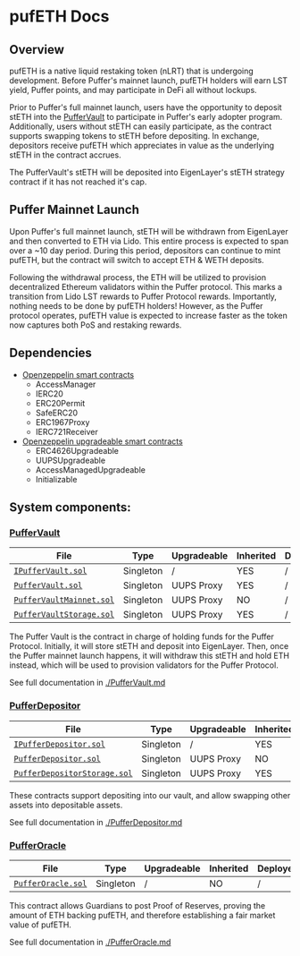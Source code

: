 # pufETH Docs

## Overview

pufETH is a native liquid restaking token (nLRT) that is undergoing development. Before Puffer's mainnet launch, pufETH holders will earn LST yield, Puffer points, and may participate in DeFi all without lockups. 

Prior to Puffer's full mainnet launch, users have the opportunity to deposit stETH into the [PufferVault](./PufferVault.md) to participate in Puffer's early adopter program. Additionally, users without stETH can easily participate, as the contract supports swapping tokens to stETH before depositing. In exchange, depositors receive pufETH which appreciates in value as the underlying stETH in the contract accrues. 

The PufferVault's stETH will be deposited into EigenLayer's stETH strategy contract if it has not reached it's cap.

## Puffer Mainnet Launch

Upon Puffer's full mainnet launch, stETH will be withdrawn from EigenLayer and then converted to ETH via Lido. This entire process is expected to span over a ~10 day period. During this period, depositors can continue to mint pufETH, but the contract will switch to accept ETH & WETH deposits.

Following the withdrawal process, the ETH will be utilized to provision decentralized Ethereum validators within the Puffer protocol. This marks a transition from Lido LST rewards to Puffer Protocol rewards. Importantly, nothing needs to be done by pufETH holders! However, as the Puffer protocol operates, pufETH value is expected to increase faster as the token now captures both PoS and restaking rewards.


## Dependencies

- [Openzeppelin smart contracts](https://github.com/OpenZeppelin/openzeppelin-contracts)
    - AccessManager
    - IERC20
    - ERC20Permit
    - SafeERC20
    - ERC1967Proxy
    - IERC721Receiver
- [Openzeppelin upgradeable smart contracts](https://github.com/OpenZeppelin/openzeppelin-contracts-upgradeable)
    - ERC4626Upgradeable
    - UUPSUpgradeable
    - AccessManagedUpgradeable
    - Initializable


## System components:

### [PufferVault](./PufferVault.md)

| File | Type | Upgradeable | Inherited | Deployed |
| -------- | -------- | -------- | -------- | -------- |
| [`IPufferVault.sol`](../src/interface/IPufferVault.sol) | Singleton | / | YES | / |
| [`PufferVault.sol`](../src/PufferVault.sol) | Singleton | UUPS Proxy | YES | / |
| [`PufferVaultMainnet.sol`](../src/PufferVaultMainnet.sol) | Singleton | UUPS Proxy | NO | / |
| [`PufferVaultStorage.sol`](../src/PufferVaultStorage.sol) | Singleton | UUPS Proxy | YES | / |

The Puffer Vault is the contract in charge of holding funds for the Puffer Protocol. Initially, it will store stETH and deposit into EigenLayer. Then, once the Puffer mainnet launch happens, it will withdraw this stETH and hold ETH instead, which will be used to provision validators for the Puffer Protocol.

See full documentation in [./PufferVault.md](./PufferVault.md)

### [PufferDepositor](./PufferDepositor.md)

| File | Type | Upgradeable | Inherited | Deployed |
| -------- | -------- | -------- | -------- | -------- |
| [`IPufferDepositor.sol`](../src/interface/IPufferDepositor.sol) | Singleton | / | YES | / |
| [`PufferDepositor.sol`](../src/PufferDepositor.sol) | Singleton | UUPS Proxy | NO | / |
| [`PufferDepositorStorage.sol`](../src/PufferDepositorStorage.sol) | Singleton | UUPS Proxy | YES | / |

These contracts support depositing into our vault, and allow swapping other assets into depositable assets.

See full documentation in [./PufferDepositor.md](./PufferDepositor.md)

### [PufferOracle](./PufferOracle.md)

| File | Type | Upgradeable | Inherited | Deployed |
| -------- | -------- | -------- | -------- | -------- |
| [`PufferOracle.sol`](../src/PufferOracle.sol) | Singleton | / | NO | / |

This contract allows Guardians to post Proof of Reserves, proving the amount of ETH backing pufETH, and therefore establishing a fair market value of pufETH.

See full documentation in [./PufferOracle.md](./PufferOracle.md)
